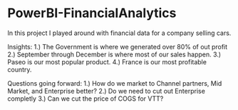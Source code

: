 # PowerBI-FinancialAnalytics
In this project I played around with financial data for a company selling cars.

Insights:
1.) The Government is where we generated over 80% of out profit
2.) September through December is where most of our sales happen.
3.) Paseo is our most popular product.
4.) France is our most profitable country.

Questions going forward:
1.) How do we market to Channel partners, Mid Market, and Enterprise better?
2.) Do we need to cut out Enterprise completly
3.) Can we cut the price of COGS for VTT?
